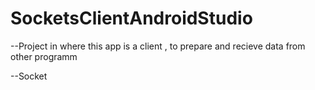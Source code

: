 # SocketsClientAndroidStudio

--Project in where this app is a client , to prepare and recieve data from other programm

--Socket
